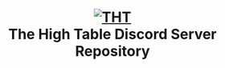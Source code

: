 <h1 align="center">
  <br>
  <a href="https://github.com/Eventual1y/THT"><img src="" alt="THT"></a>
  <br>
  The High Table Discord Server Repository 
  <br>
</h1>
